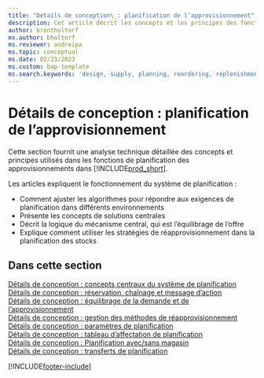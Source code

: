 ```yaml
---
title: "Détails de conception\_: planification de l’approvisionnement"
description: Cet article décrit les concepts et les principes des fonctionnalités de planification des approvisionnements dans Business Central.
author: brentholtorf
ms.author: bholtorf
ms.reviewer: andreipa
ms.topic: conceptual
ms.date: 02/23/2023
ms.custom: bap-template
ms.search.keywords: 'design, supply, planning, reordering, replenishment'
---
```

# <a name="design-details-supply-planning" />Détails de conception : planification de l’approvisionnement

Cette section fournit une analyse technique détaillée des concepts et principes utilisés dans les fonctions de planification des approvisionnements dans [!INCLUDE[prod_short](includes/prod_short.md)].  

Les articles expliquent le fonctionnement du système de planification :

* Comment ajuster les algorithmes pour répondre aux exigences de planification dans différents environnements
* Présente les concepts de solutions centrales
* Décrit la logique du mécanisme central, qui est l’équilibrage de l’offre
* Explique comment utiliser les stratégies de réapprovisionnement dans la planification des stocks  

## <a name="in-this-section" />Dans cette section

[Détails de conception : concepts centraux du système de planification](design-details-central-concepts-of-the-planning-system.md)  
[Détails de conception : réservation, chaînage et message d’action](design-details-reservation-order-tracking-and-action-messaging.md)  
[Détails de conception : équilibrage de la demande et de l’approvisionnement](design-details-balancing-demand-and-supply.md)  
[Détails de conception : gestion des méthodes de réapprovisionnement](design-details-handling-reordering-policies.md)  
[Détails de conception : paramètres de planification](design-details-planning-parameters.md)  
[Détails de conception : tableau d’affectation de planification](design-details-planning-assignment-table.md)  
[Détails de conception : Planification avec/sans magasin](production-planning-with-without-locations.md)  
[Détails de conception : transferts de planification](design-details-transfers-in-planning.md)

[!INCLUDE[footer-include](includes/footer-banner.md)]
